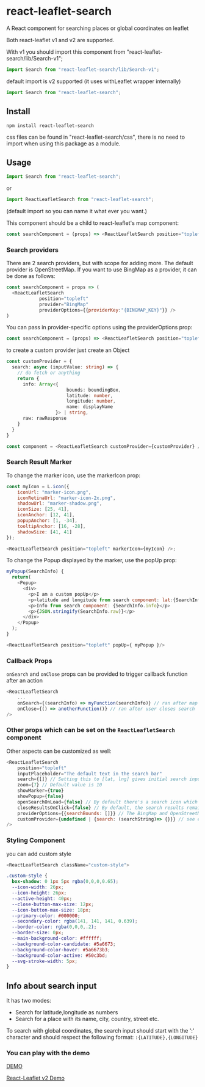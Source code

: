 # react-leaflet-search

A React component for searching places or global coordinates on leaflet

Both react-leaflet v1 and v2 are supported.

With v1 you should import this component from "react-leaflet-search/lib/Search-v1";

```javascript
import Search from "react-leaflet-search/lib/Search-v1";
```

default import is v2 supported (it uses withLeaflet wrapper internally)

```javascript
import Search from "react-leaflet-search";
```

## Install

```npm
npm install react-leaflet-search
```

css files can be found in "react-leaflet-search/css", there is no need to import when using this package as a module.

## Usage

```javascript
import Search from "react-leaflet-search";
```

or

```javascript
import ReactLeafletSearch from "react-leaflet-search";
```

(default import so you can name it what ever you want.)

This component should be a child to react-leaflet's map component:

```javascript
const searchComponent = (props) => <ReactLeafletSearch position="topleft" />;
```

### Search providers

There are 2 search providers, but with scope for adding more. The default provider is OpenStreetMap. If you want to use BingMap as a provider, it can
be done as follows:

```javascript
const searchComponent = props => (
  <ReactLeafletSearch
            position="topleft"
            provider="BingMap"
            providerOptions={{providerKey:"{BINGMAP_KEY}"}} />
)
```

You can pass in provider-specific options using the providerOptions prop:

```javascript
const searchComponent = (props) => <ReactLeafletSearch position="topleft" provider="OpenStreetMap" providerOptions={{ region: "gb" }} />;
```

to create a custom provider just create an Object
```typescript
const customProvider = {
  search: async (inputValue: string) => {
    // do fetch or anything
    return {
      info: Array<{
                      bounds: boundingBox,
                      latitude: number,
                      longitude: number,
                      name: displayName
                  }> | string,
      raw: rawResponse
    }
  }
}
```
```javascript
const component = <ReactLeafletSearch customProvider={customProvider} />
```

### Search Result Marker

To change the marker icon, use the markerIcon prop:

```javascript
const myIcon = L.icon({
    iconUrl: "marker-icon.png",
    iconRetinaUrl: "marker-icon-2x.png",
    shadowUrl: "marker-shadow.png",
    iconSize: [25, 41],
    iconAnchor: [12, 41],
    popupAnchor: [1, -34],
    tooltipAnchor: [16, -28],
    shadowSize: [41, 41]
});

<ReactLeafletSearch position="topleft" markerIcon={myIcon} />;
```

To change the Popup displayed by the marker, use the popUp prop:

```javascript
myPopup(SearchInfo) {
  return(
    <Popup>
      <div>
        <p>I am a custom popUp</p>
        <p>latitude and longitude from search component: lat:{SearchInfo.latLng[0]} lng:{SearchInfo.latLng[1]}</p>
        <p>Info from search component: {SearchInfo.info}</p>
        <p>{JSON.stringify(SearchInfo.raw)}</p>
      </div>
    </Popup>
  );
}

<ReactLeafletSearch position="topleft" popUp={ myPopup }/>
```

### Callback Props

`onSearch` and `onClose` props can be provided to trigger callback function after an action

```javascript
<ReactLeafletSearch
    ...
    onSearch={(searchInfo) => myFunction(searchInfo)} // ran after map flies to searched position
    onClose={() => anotherFunction()} // ran after user closes search
/>
```

### Other props which can be set on the `ReactLeafletSearch` component

Other aspects can be customized as well:

```javascript
<ReactLeafletSearch
    position="topleft"
    inputPlaceholder="The default text in the search bar"
    search={[]} // Setting this to [lat, lng] gives initial search input to the component and map flies to that coordinates, its like search from props not from user
    zoom={7} // Default value is 10
    showMarker={true}
    showPopup={false}
    openSearchOnLoad={false} // By default there's a search icon which opens the input when clicked. Setting this to true opens the search by default.
    closeResultsOnClick={false} // By default, the search results remain when you click on one, and the map flies to the location of the result. But you might want to save space on your map by closing the results when one is clicked. The results are shown again (without another search) when focus is returned to the search input.
    providerOptions={{searchBounds: []}} // The BingMap and OpenStreetMap providers both accept bounding coordinates in [se,nw] format. Note that in the case of OpenStreetMap, this only weights the results and doesn't exclude things out of bounds.
    customProvider={undefined | {search: (searchString)=> {}}} // see examples to usage details until docs are ready
/>
```

### Styling Component

you can add custom style
```javascript
<ReactLeafletSearch className="custom-style">
```
```css
.custom-style {
  box-shadow: 0 1px 5px rgba(0,0,0,0.65);
  --icon-width: 26px;
  --icon-height: 26px;
  --active-height: 40px;
  --close-button-max-size: 12px;
  --icon-button-max-size: 18px;
  --primary-color: #000000;
  --secondary-color: rgba(141, 141, 141, 0.639);
  --border-color: rgba(0,0,0,.2);
  --border-size: 0px;
  --main-background-color: #ffffff;
  --background-color-candidate: #5a6673;
  --background-color-hover: #5a6673b3;
  --background-color-active: #50c3bd;
  --svg-stroke-width: 5px;
}
```


## Info about search input

It has two modes:

-   Search for latitude,longitude as numbers
-   Search for a place with its name, city, country, street etc.

To search with global coordinates, the search input should start with the ':' character and should respect the following format:
`:{LATITUDE},{LONGITUDE}`

### You can play with the demo

[DEMO](https://tumerorkun.github.io/react-leaflet-components-examples/)

[React-Leaflet v2 Demo](https://tumerorkun.github.io/react-leaflet-v2-tests/)
